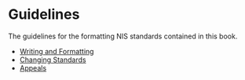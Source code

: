 # Guidelines

The guidelines for the formatting NIS standards contained in this book.

- [Writing and Formatting](WritingFormatting.md)
- [Changing Standards](ChangingStandards.md)
- [Appeals](Appeals.md)
